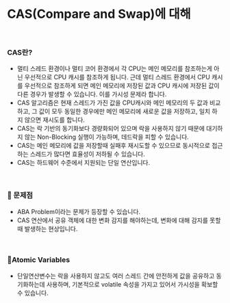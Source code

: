 # CAS(Compare and Swap)에 대해

<br>

### CAS란?

- 멀티 스레드 환경이나 멀티 코어 환경에서 각 CPU는 메인 메모리를 참조하는게 아닌 우선적으로 CPU 캐시를 참조하게 됩니다. 근데 멀티 스레드 환경에서 CPU 캐시를 우선적으로 참조하게 되면 메인 메모리에 저장된 값과 CPU 캐시에 저장된 값이 다른 경우가 발생할 수 있습니다. 이를 가시성 문제라 합니다.
- CAS 알고리즘은 현재 스레드가 가진 값을 CPU캐시와 메인 메모리의 두 값과 비교하고, 그 값이 모두 동일한 경우에만 메인 메모리에 새로운 값을 저장하고, 일치 하지 않으면 재시도를 합니다.
- CAS는 락 기반의 동기화보다 경량화되어 있으며 락을 사용하지 않기 때문에 대기하지 않는 Non-Blocking 실행이 가능하며, 데드락을 피할 수 있습니다.
- CAS는 메인 메모리에 값을 저장할때 실패후 재시도할 수 있으므로 동시적으로 접근하는 스레드가 많다면 효율성이 저하될 수 있습니다.
- CAS는 하드웨어 수준에서 지원되는 단일 연산입니다.

<br>

### 🧨 문제점

- ABA Problem이라는 문제가 등장할 수 있습니다.
- CAS 연산에서 공유 객체에 대한 변화 감지를 해야하는데, 변화에 대해 감지를 못할 때 발생하는 현상입니다.

<br>

### Atomic Variables

- 단일연산변수는 락을 사용하지 않고도 여러 스레드 간에 안전하게 값을 공유하고 동기화하는데 사용하며, 기본적으로 volatile 속성을 가지고 있어서 가시성을 확보할 수 있습니다.





